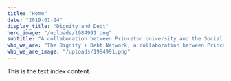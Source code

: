 ```yaml
---
title: "Home"
date: "2019-01-24"
display_title: "Dignity and Debt"
hero_image: "/uploads/1984991.png"
subtitle: "A collaboration between Princeton University and the Social Science Research Council, draws together academic researchers, advocates, and practitioners to work across sectors, contexts, and geographies."
who_we_are: "The Dignity + Debt Network, a collaboration between Princeton University and the Social Science Research Council, is a group of experts across a dozen countries developing meaningful, data-rich analyses and innovative financial services for low and moderate income households. Rather than using stories and texts as anecdotes, the network combines both richly-detailed case studies and experiments and computational analysis of large bodies of texts to assess the meanings and values that affect financial capability and well-being."
who_we_are_image: "/uploads/1984991.png"
---
```


This is the text index content.
